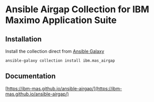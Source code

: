 # Ansible Airgap Collection for IBM Maximo Application Suite

## Installation
Install the collection direct from [Ansible Galaxy](https://galaxy.ansible.com/ibm/mas_airgap)

```
ansible-galaxy collection install ibm.mas_airgap
```

## Documentation
[https://ibm-mas.github.io/ansible-airgap/](https://ibm-mas.github.io/ansible-airgap/)
